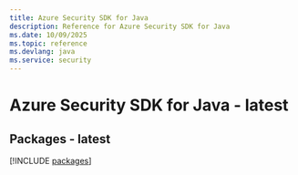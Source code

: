 ```yaml
---
title: Azure Security SDK for Java
description: Reference for Azure Security SDK for Java
ms.date: 10/09/2025
ms.topic: reference
ms.devlang: java
ms.service: security
---
```

# Azure Security SDK for Java - latest
## Packages - latest
[!INCLUDE [packages](security-index.md)]